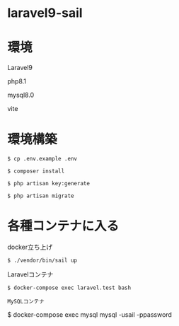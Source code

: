# laravel9-sail

# 環境

Laravel9

php8.1

mysql8.0

vite

# 環境構築
```
$ cp .env.example .env

$ composer install

$ php artisan key:generate

$ php artisan migrate
```

# 各種コンテナに入る

docker立ち上げ
```
$ ./vendor/bin/sail up
```

Laravelコンテナ
```
$ docker-compose exec laravel.test bash
```
```
MySQLコンテナ
```
$ docker-compose exec mysql mysql -usail -ppassword
```

